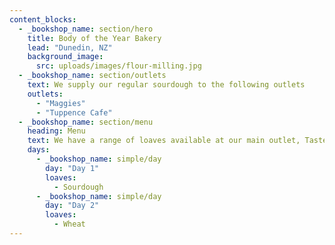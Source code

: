 ```yaml
---
content_blocks:
  - _bookshop_name: section/hero
    title: Body of the Year Bakery
    lead: "Dunedin, NZ"
    background_image:
      src: uploads/images/flour-milling.jpg
  - _bookshop_name: section/outlets
    text: We supply our regular sourdough to the following outlets
    outlets:
      - "Maggies"
      - "Tuppence Cafe"
  - _bookshop_name: section/menu
    heading: Menu
    text: We have a range of loaves available at our main outlet, Taste Nature.
    days:
      - _bookshop_name: simple/day
        day: "Day 1"
        loaves:
          - Sourdough
      - _bookshop_name: simple/day
        day: "Day 2"
        loaves:
          - Wheat
---
```

